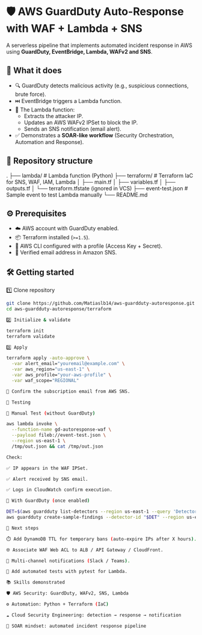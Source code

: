 # 🛡️ AWS GuardDuty Auto-Response with WAF + Lambda + SNS

A serverless pipeline that implements automated incident response in AWS using **GuardDuty, EventBridge, Lambda, WAFv2 and SNS**.

## 🚀 What it does
- 🔍 GuardDuty detects malicious activity (e.g., suspicious connections, brute force).  
- ⏭️ EventBridge triggers a Lambda function.  
- 🐍 The Lambda function:
  - Extracts the attacker IP.  
  - Updates an AWS WAFv2 IPSet to block the IP.  
  - Sends an SNS notification (email alert).  
- ✅ Demonstrates a **SOAR-like workflow** (Security Orchestration, Automation and Response).  

## 📂 Repository structure

.
├── lambda/ # Lambda function (Python)
├── terraform/ # Terraform IaC for SNS, WAF, IAM, Lambda
│ ├── main.tf
│ ├── variables.tf
│ ├── outputs.tf
│ └── terraform.tfstate (ignored in VCS)
├── event-test.json # Sample event to test Lambda manually
└── README.md


## ⚙️ Prerequisites
- ☁️ AWS account with GuardDuty enabled.  
- 📦 Terraform installed (`>=1.5`).  
- 🔑 AWS CLI configured with a profile (Access Key + Secret).  
- 📧 Verified email address in Amazon SNS.  

## 🛠️ Getting started

1️⃣ Clone repository
```bash
git clone https://github.com/Matiaslb14/aws-guardduty-autoresponse.git
cd aws-guardduty-autoresponse/terraform

2️⃣ Initialize & validate

terraform init
terraform validate

3️⃣ Apply

terraform apply -auto-approve \
  -var alert_email="youremail@example.com" \
  -var aws_region="us-east-1" \
  -var aws_profile="your-aws-profile" \
  -var waf_scope="REGIONAL"

📩 Confirm the subscription email from AWS SNS.

🧪 Testing

🔹 Manual Test (without GuardDuty)

aws lambda invoke \
  --function-name gd-autoresponse-waf \
  --payload fileb://event-test.json \
  --region us-east-1 \
  /tmp/out.json && cat /tmp/out.json

Check:

✅ IP appears in the WAF IPSet.

✅ Alert received by SNS email.

✅ Logs in CloudWatch confirm execution.

🔹 With GuardDuty (once enabled)

DET=$(aws guardduty list-detectors --region us-east-1 --query 'DetectorIds[0]' --output text)
aws guardduty create-sample-findings --detector-id "$DET" --region us-east-1

🔮 Next steps

⏱️ Add DynamoDB TTL for temporary bans (auto-expire IPs after X hours).

🌐 Associate WAF Web ACL to ALB / API Gateway / CloudFront.

💬 Multi-channel notifications (Slack / Teams).

🧪 Add automated tests with pytest for Lambda.

📚 Skills demonstrated

🛡️ AWS Security: GuardDuty, WAFv2, SNS, Lambda

⚙️ Automation: Python + Terraform (IaC)

☁️ Cloud Security Engineering: detection → response → notification

🤖 SOAR mindset: automated incident response pipeline



